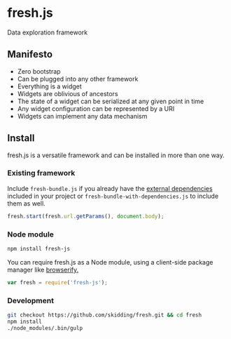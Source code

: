 fresh.js
===
Data exploration framework

## Manifesto

- Zero bootstrap
- Can be plugged into any other framework
- Everything is a widget
- Widgets are oblivious of ancestors
- The state of a widget can be serialized at any given point in time
- Any widget configuration can be represented by a URI
- Widgets can implement any data mechanism

## Install

fresh.js is a versatile framework and can be installed in more than one way.

### Existing framework

Include `fresh-bundle.js` if you already have the
[external dependencies](https://github.com/skidding/fresh/blob/master/package.json#L8)
included in your project or `fresh-bundle-with-dependencies.js` to include
them as well.

```js
fresh.start(fresh.url.getParams(), document.body);
```

### Node module

```bash
npm install fresh-js
```

You can require fresh.js as a Node module, using a client-side package manager
like [browserify.](http://browserify.org/)

```js
var fresh = require('fresh-js');
```

### Development

```bash
git checkout https://github.com/skidding/fresh.git && cd fresh
npm install
./node_modules/.bin/gulp
```

